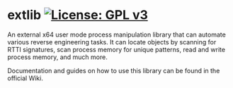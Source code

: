 # extlib [![License: GPL v3](https://img.shields.io/badge/License-GPLv3-blue.svg)](https://www.gnu.org/licenses/gpl-3.0)
An external x64 user mode process manipulation library that can automate various reverse engineering tasks. It can locate objects by scanning for RTTI signatures, scan process memory for unique patterns, read and write process memory, and much more.

Documentation and guides on how to use this library can be found in the official Wiki.
